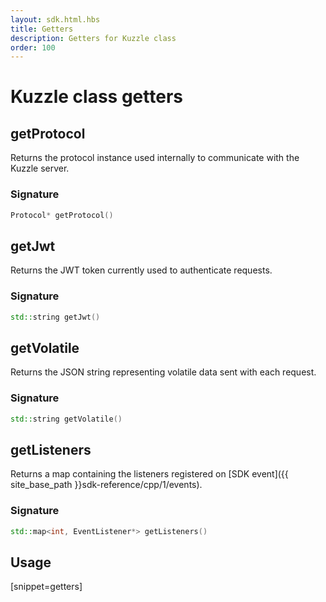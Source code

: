 ```yaml
---
layout: sdk.html.hbs
title: Getters
description: Getters for Kuzzle class
order: 100
---
```


# Kuzzle class getters

## getProtocol

Returns the protocol instance used internally to communicate with the Kuzzle server.

### Signature

```cpp
Protocol* getProtocol()
```

## getJwt

Returns the JWT token currently used to authenticate requests.

### Signature

```cpp
std::string getJwt()
```

## getVolatile

Returns the JSON string representing volatile data sent with each request.

### Signature

```cpp
std::string getVolatile()
```

## getListeners

Returns a map containing the listeners registered on [SDK event]({{ site_base_path }}sdk-reference/cpp/1/events).

### Signature

```cpp
std::map<int, EventListener*> getListeners()
```

## Usage

[snippet=getters]
